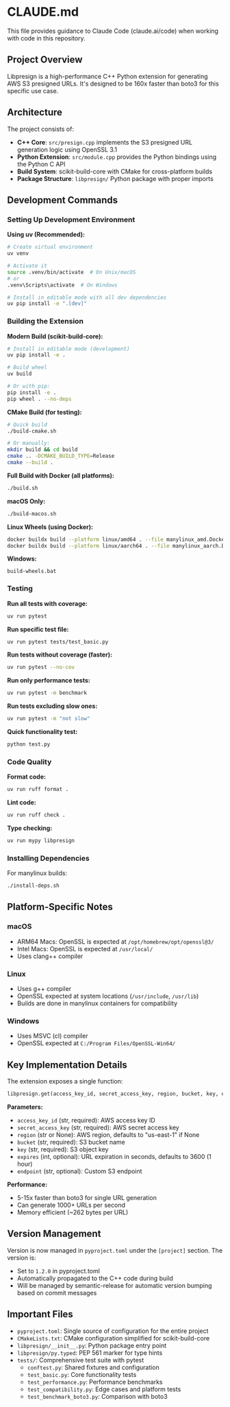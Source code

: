 # CLAUDE.md

This file provides guidance to Claude Code (claude.ai/code) when working with code in this repository.

## Project Overview

Libpresign is a high-performance C++ Python extension for generating AWS S3 presigned URLs. It's designed to be 160x faster than boto3 for this specific use case.

## Architecture

The project consists of:
- **C++ Core**: `src/presign.cpp` implements the S3 presigned URL generation logic using OpenSSL 3.1
- **Python Extension**: `src/module.cpp` provides the Python bindings using the Python C API
- **Build System**: scikit-build-core with CMake for cross-platform builds
- **Package Structure**: `libpresign/` Python package with proper imports

## Development Commands

### Setting Up Development Environment

**Using uv (Recommended):**
```bash
# Create virtual environment
uv venv

# Activate it
source .venv/bin/activate  # On Unix/macOS
# or
.venv\Scripts\activate  # On Windows

# Install in editable mode with all dev dependencies
uv pip install -e ".[dev]"
```

### Building the Extension

**Modern Build (scikit-build-core):**
```bash
# Install in editable mode (development)
uv pip install -e .

# Build wheel
uv build

# Or with pip:
pip install -e .
pip wheel . --no-deps
```

**CMake Build (for testing):**
```bash
# Quick build
./build-cmake.sh

# Or manually:
mkdir build && cd build
cmake .. -DCMAKE_BUILD_TYPE=Release
cmake --build .
```

**Full Build with Docker (all platforms):**
```bash
./build.sh
```

**macOS Only:**
```bash
./build-macos.sh
```

**Linux Wheels (using Docker):**
```bash
docker buildx build --platform linux/amd64 . --file manylinux_amd.Dockerfile -o type=local,dest=./dist/.
docker buildx build --platform linux/aarch64 . --file manylinux_aarch.Dockerfile -o type=local,dest=./dist/.
```

**Windows:**
```batch
build-wheels.bat
```

### Testing

**Run all tests with coverage:**
```bash
uv run pytest
```

**Run specific test file:**
```bash
uv run pytest tests/test_basic.py
```

**Run tests without coverage (faster):**
```bash
uv run pytest --no-cov
```

**Run only performance tests:**
```bash
uv run pytest -m benchmark
```

**Run tests excluding slow ones:**
```bash
uv run pytest -m "not slow"
```

**Quick functionality test:**
```bash
python test.py
```

### Code Quality

**Format code:**
```bash
uv run ruff format .
```

**Lint code:**
```bash
uv run ruff check .
```

**Type checking:**
```bash
uv run mypy libpresign
```

### Installing Dependencies

For manylinux builds:
```bash
./install-deps.sh
```

## Platform-Specific Notes

### macOS
- ARM64 Macs: OpenSSL is expected at `/opt/homebrew/opt/openssl@3/`
- Intel Macs: OpenSSL is expected at `/usr/local/`
- Uses clang++ compiler

### Linux
- Uses g++ compiler
- OpenSSL expected at system locations (`/usr/include`, `/usr/lib`)
- Builds are done in manylinux containers for compatibility

### Windows
- Uses MSVC (cl) compiler
- OpenSSL expected at `C:/Program Files/OpenSSL-Win64/`

## Key Implementation Details

The extension exposes a single function:
```python
libpresign.get(access_key_id, secret_access_key, region, bucket, key, expires, endpoint)
```

**Parameters:**
- `access_key_id` (str, required): AWS access key ID
- `secret_access_key` (str, required): AWS secret access key
- `region` (str or None): AWS region, defaults to "us-east-1" if None
- `bucket` (str, required): S3 bucket name
- `key` (str, required): S3 object key
- `expires` (int, optional): URL expiration in seconds, defaults to 3600 (1 hour)
- `endpoint` (str, optional): Custom S3 endpoint

**Performance:**
- 5-15x faster than boto3 for single URL generation
- Can generate 1000+ URLs per second
- Memory efficient (~262 bytes per URL)

## Version Management

Version is now managed in `pyproject.toml` under the `[project]` section. The version is:
- Set to `1.2.0` in pyproject.toml
- Automatically propagated to the C++ code during build
- Will be managed by semantic-release for automatic version bumping based on commit messages

## Important Files

- `pyproject.toml`: Single source of configuration for the entire project
- `CMakeLists.txt`: CMake configuration simplified for scikit-build-core
- `libpresign/__init__.py`: Python package entry point
- `libpresign/py.typed`: PEP 561 marker for type hints
- `tests/`: Comprehensive test suite with pytest
  - `conftest.py`: Shared fixtures and configuration
  - `test_basic.py`: Core functionality tests
  - `test_performance.py`: Performance benchmarks
  - `test_compatibility.py`: Edge cases and platform tests
  - `test_benchmark_boto3.py`: Comparison with boto3